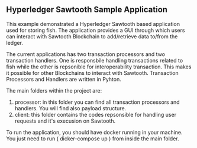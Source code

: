 ## Hyperledger Sawtooth Sample Application

This example demonstrated a Hyperledger Sawtooth based application used for storing fish. The application provides a GUI through which users can interact with Sawtooth Blockchain to add/retrieve data to/from the ledger.

The current applications has two transaction processors and two transaction handlers. One is responsbile handling transactions related to fish while the other is repsonible for interoperability transaction. This makes it possible for other Blockchains to interact with Sawtooth. Transaction Processors and Handlers are written in Pyhton. 

The main folders within the project are:

1. processor: in this folder you can find all transaction processors and handlers. You will find also payload structure.
2. client: this folder contains the codes repsonsible for handling user requests and it's execusion on Sawtooth.

To run the application, you should have docker running in your machine. You just need to run ( dicker-compose up ) from inside the main folder.
